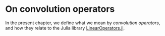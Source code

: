 # On convolution operators

In the present chapter, we define what we mean by *convolution operators*, and
how they relate to the Julia library
[LinearOperators.jl](https://github.com/JuliaSmoothOptimizers/LinearOperators.jl).

<!-- Local Variables: -->
<!-- fill-column: 80 -->
<!-- End: -->
